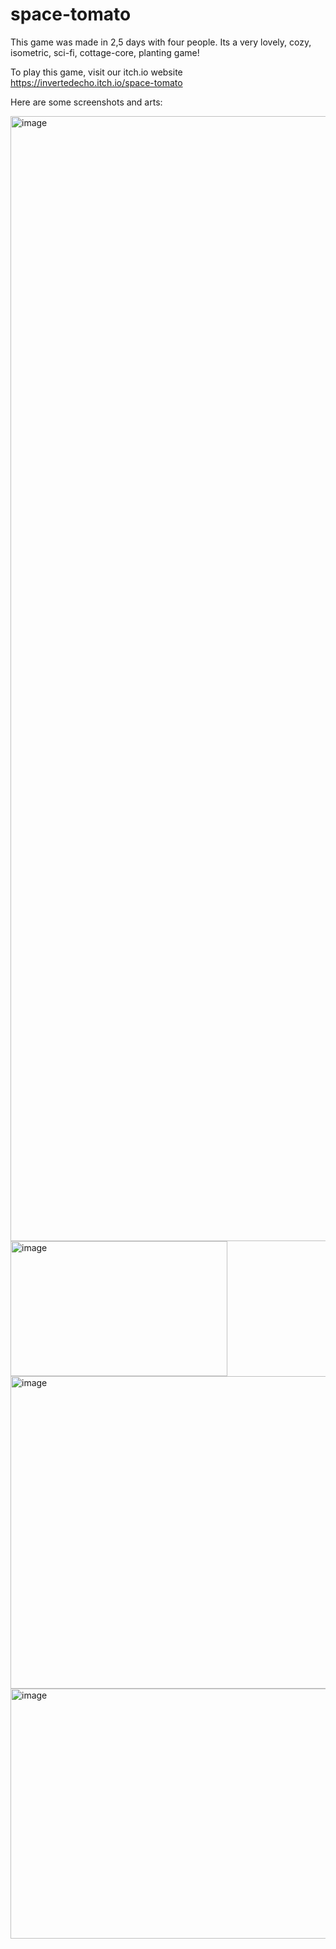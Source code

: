 # space-tomato

This game was made in 2,5 days with four people.
Its a very lovely, cozy, isometric, sci-fi, cottage-core, planting game!

To play this game, visit our itch.io website https://invertedecho.itch.io/space-tomato

Here are some screenshots and arts:

<img width="2880" height="1800" alt="image" src="https://github.com/user-attachments/assets/94d75b64-41d4-4da7-8f06-c7547535bb92" />

<img width="347" height="216" alt="image" src="https://github.com/user-attachments/assets/d55a3928-b4f4-4787-81a2-a6155c1cd68f" />

<img width="630" height="500" alt="image" src="https://github.com/user-attachments/assets/922e1d0c-cb68-457a-88e3-6ea906683cd0" />

<img width="960" height="400" alt="image" src="https://github.com/user-attachments/assets/c1a67729-11dc-45ff-be01-17abcaaba367" />
